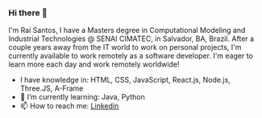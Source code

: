 ### Hi there 👋

I'm Raí Santos, I have a Masters degree in Computational Modeling and Industrial Technologies @ SENAI CIMATEC, in Salvador, BA, Brazil.
After a couple years away from the IT world to work on personal projects, I'm currently available to work remotely as a software developer. I'm eager to learn more each day and work remotely worldwide!

- I have knowledge in: HTML, CSS, JavaScript, React.js, Node.js, Three.JS, A-Frame
- 🌱 I’m currently learning: Java, Python
- 📫 How to reach me: [Linkedin](https://www.linkedin.com/in/ra%C3%AD-santos-393b7536/)


<!--
**raisantosdev/raisantosdev** is a ✨ _special_ ✨ repository because its `README.md` (this file) appears on your GitHub profile.

Here are some ideas to get you started:

- 🔭 I’m currently working on ...
- 🌱 I’m currently learning ...
- 👯 I’m looking to collaborate on ...
- 🤔 I’m looking for help with ...
- 💬 Ask me about ...
- 📫 How to reach me: ...
- 😄 Pronouns: ...
- ⚡ Fun fact: ...
-->

